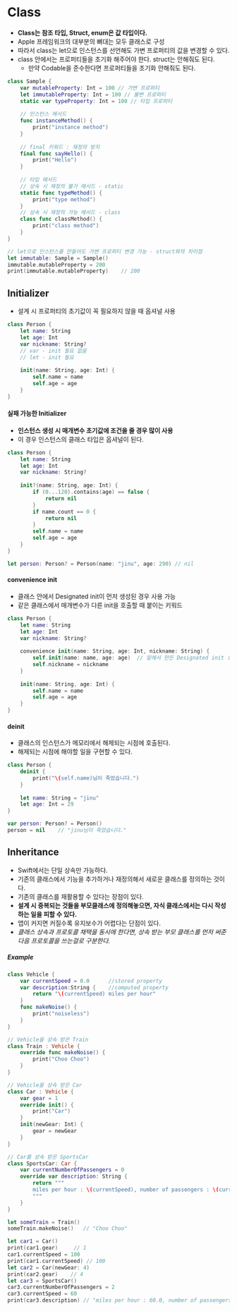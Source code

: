 # Class

- **Class는 참조 타입, Struct, enum은 값 타입이다.**
- Apple 프레임워크의 대부분의 뼈대는 모두 클래스로 구성
- 따라서 class는 let으로 인스턴스를 선언해도 가변 프로퍼티의 값을 변경할 수 있다.
- class 안에서는 프로퍼티들을 초기화 해주어야 한다. struct는 안해줘도 된다.
  - 만약 Codable을 준수한다면 프로퍼티들을 초기화 안해줘도 된다.

```Swift
class Sample {
    var mutableProperty: Int = 100 // 가변 프로퍼티
    let immutableProperty: Int = 100 // 불변 프로퍼티
    static var typeProperty: Int = 100 // 타입 프로퍼티
    
    // 인스턴스 메서드
    func instanceMethod() {
        print("instance method")
    }
    
    // final 키워드 : 재정의 방지
    final func sayHello() {
        print("Hello")
    }
    
    // 타입 메서드
    // 상속 시 재정의 불가 메서드 - static
    static func typeMethod() {
        print("type method")
    }
    // 상속 시 재정의 가능 메서드 - class
    class func classMethod() {
        print("class method")
    }
}

// let으로 인스턴스를 만들어도 가변 프로퍼티 변경 가능 - struct와의 차이점
let immutable: Sample = Sample()
immutable.mutableProperty = 200
print(immutable.mutableProperty)    // 200
```

## Initializer

- 설계 시 프로퍼티의 초기값이 꼭 필요하지 않을 때 옵셔널 사용
```Swift
class Person {
    let name: String
    let age: Int
    var nickname: String?
    // var - init 필요 없음
    // let - init 필요
    
    init(name: String, age: Int) {
        self.name = name
        self.age = age
    }
}
```

#### 실패 가능한 Initializer
- **인스턴스 생성 시 매개변수 초기값에 조건을 줄 경우 많이 사용**
- 이 경우 인스턴스의 클래스 타입은 옵셔널이 된다.
```Swift
class Person {
    let name: String
    let age: Int
    var nickname: String?
    
    init?(name: String, age: Int) {
        if (0...120).contains(age) == false {
            return nil
        }
        if name.count == 0 {
            return nil
        }
        self.name = name
        self.age = age
    }
}

let person: Person? = Person(name: "jinu", age: 290) // nil
```

#### convenience init
- 클래스 안에서 Designated init이 먼저 생성된 경우 사용 가능
- 같은 클래스에서 매개변수가 다른 init을 호출할 때 붙이는 키워드

```Swift
class Person {
    let name: String
    let age: Int
    var nickname: String?
    
    convenience init(name: String, age: Int, nickname: String) {
        self.init(name: name, age: age)  // 밑에서 만든 Designated init 호출
        self.nickname = nickname
    }
    
    init(name: String, age: Int) {
        self.name = name
        self.age = age
    }
}
```
#### deinit
- 클래스의 인스턴스가 메모리에서 해제되는 시점에 호출된다. 
- 해제되는 시점에 해야할 일을 구현할 수 있다.
```Swift
class Person {
    deinit {
        print("\(self.name)님이 죽었습니다.")
    }
 
    let name: String = "jinu"
    let age: Int = 29  
}

var person: Person? = Person()
person = nil    // "jinu님이 죽었습니다."
```

## Inheritance

- Swift에서는 단일 상속만 가능하다.
- 기존의 클래스에서 기능을 추가하거나 재정의해서 새로운 클래스를 정의하는 것이다.
- 기존의 클래스를 재활용할 수 있다는 장점이 있다.
- **설계 시 중복되는 것들을 부모클래스에 정의해놓으면, 자식 클래스에서는 다시 작성하는 일을 피할 수 있다.**
- 앱이 커지면 커질수록 유지보수가 어렵다는 단점이 있다.
- _클래스 상속과 프로토콜 채택을 동시에 한다면, 상속 받는 부모 클래스를 먼저 써준 다음 프로토콜을 쓰는걸로 구분한다._

##### Example
```Swift
class Vehicle {
    var currentSpeed = 0.0      //stored property
    var description:String {    //computed property
        return "\(currentSpeed) miles per hour"
    }
    func makeNoise() {
        print("noiseless")
    }
}

// Vehicle을 상속 받은 Train
class Train : Vehicle {
    override func makeNoise() {
        print("Choo Choo")
    }
}

// Vehicle을 상속 받은 Car
class Car : Vehicle {
    var gear = 1
    override init() {
        print("Car")
    }
    init(newGear: Int) {
        gear = newGear
    }
}

// Car를 상속 받은 SportsCar
class SportsCar: Car {
    var currentNumberOfPassengers = 0
    override var description: String {
        return """
        miles per hour : \(currentSpeed), number of passengers : \(currentNumberOfPassengers)
        """
    }
}

let someTrain = Train()
someTrain.makeNoise()   // "Choo Choo"

let car1 = Car()
print(car1.gear)     // 1
car1.currentSpeed = 100
print(car1.currentSpeed) // 100
let car2 = Car(newGear: 4)
print(car2.gear)    // 4
let car3 = SportsCar()
car3.currentNumberOfPassengers = 2
car3.currentSpeed = 60
print(car3.description) // "miles per hour : 60.0, number of passengers : 2"
```

